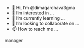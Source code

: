 - 👋 Hi, I’m @dimaqarchava3gma
- 👀 I’m interested in ...
- 🌱 I’m currently learning ...
- 💞️ I’m looking to collaborate on ...
- 📫 How to reach me ...

<!---
dimaqarchava3gma/dimaqarchava3gma is a ✨ special ✨ repository because its `README.md` (this file) appears on your GitHub profile.
You can click the Preview link to take a look at your changes.
--->manager

